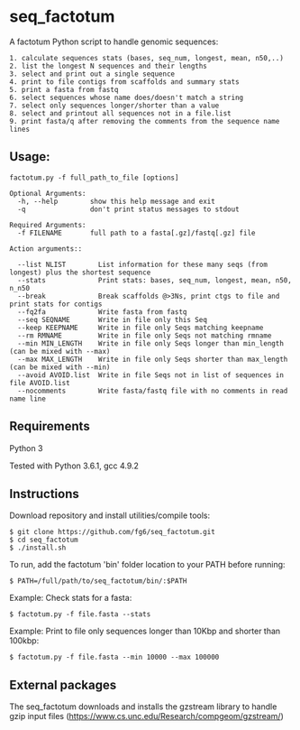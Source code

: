 # seq_factotum
A factotum Python script to handle genomic sequences:

	1. calculate sequences stats (bases, seq_num, longest, mean, n50,..)
	2. list the longest N sequences and their lengths
	3. select and print out a single sequence
	4. print to file contigs from scaffolds and summary stats
	5. print a fasta from fastq
	6. select sequences whose name does/doesn't match a string
	7. select only sequences longer/shorter than a value
	8. select and printout all sequences not in a file.list
	9. print fasta/q after removing the comments from the sequence name lines


## Usage: 
    factotum.py -f full_path_to_file [options]
  
    Optional Arguments:
      -h, --help        show this help message and exit
      -q                don't print status messages to stdout

    Required Arguments:
      -f FILENAME       full path to a fasta[.gz]/fastq[.gz] file
  
    Action arguments::

      --list NLIST        List information for these many seqs (from longest) plus the shortest sequence
      --stats             Print stats: bases, seq_num, longest, mean, n50, n_n50
      --break             Break scaffolds @>3Ns, print ctgs to file and print stats for contigs
      --fq2fa             Write fasta from fastq
      --seq SEQNAME       Write in file only this Seq
      --keep KEEPNAME     Write in file only Seqs matching keepname
      --rm RMNAME         Write in file only Seqs not matching rmname
      --min MIN_LENGTH    Write in file only Seqs longer than min_length (can be mixed with --max)
      --max MAX_LENGTH    Write in file only Seqs shorter than max_length (can be mixed with --min)
      --avoid AVOID.list  Write in file Seqs not in list of sequences in file AVOID.list
      --nocomments        Write fasta/fastq file with no comments in read name line
 
  
## Requirements
Python 3 

Tested with Python 3.6.1, gcc 4.9.2

## Instructions
Download repository and install utilities/compile tools: 

	$ git clone https://github.com/fg6/seq_factotum.git
	$ cd seq_factotum
	$ ./install.sh
	
To run, add the factotum 'bin' folder location to your PATH before running:

	$ PATH=/full/path/to/seq_factotum/bin/:$PATH   

Example: Check stats for a fasta:

	$ factotum.py -f file.fasta --stats

Example: Print to file only sequences longer than 10Kbp and shorter than 100kbp:

	$ factotum.py -f file.fasta --min 10000 --max 100000


	
## External packages
The seq_factotum downloads and installs the gzstream library to handle gzip input files (https://www.cs.unc.edu/Research/compgeom/gzstream/)

